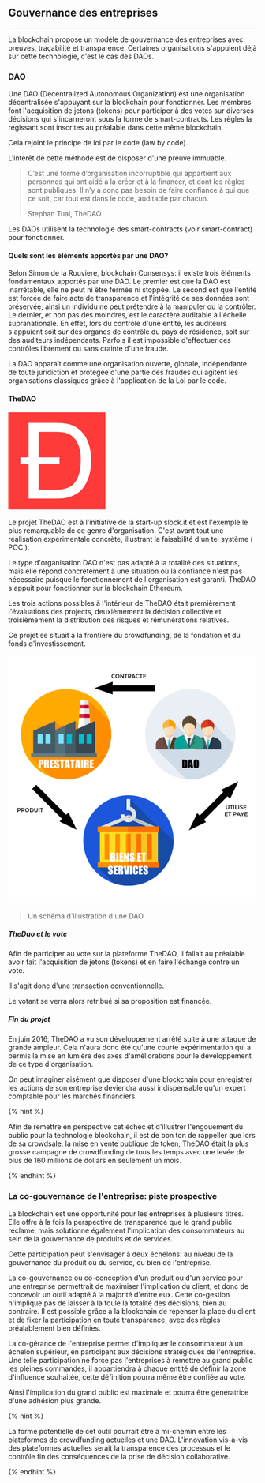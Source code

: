 ## Gouvernance des entreprises
---

La blockchain propose un modèle de gouvernance des entreprises avec preuves, traçabilité et transparence. Certaines organisations s'appuient déjà sur cette technologie, c'est le cas des DAOs.

### DAO
Une DAO (Decentralized Autonomous Organization) est une organisation décentralisée s'appuyant sur la blockchain pour fonctionner. Les membres font l'acquisition de jetons (tokens) pour participer à des votes sur diverses décisions qui s'incarneront sous la forme de smart-contracts. 
 Les règles la régissant sont inscrites au préalable dans cette même blockchain.

Cela rejoint le principe de loi par le code (law by code). 

L'intérêt de cette méthode est de disposer d'une preuve immuable.

> C’est une forme d’organisation incorruptible qui appartient aux personnes qui ont aidé à la créer et à la financer, et dont les règles sont publiques. Il n’y a donc pas besoin de faire confiance à qui que ce soit, car tout est dans le code, auditable par chacun.
>
> Stephan Tual, TheDAO

Les DAOs utilisent la technologie des smart-contracts (voir smart-contract) pour fonctionner.

#### Quels sont les éléments apportés par une DAO?

Selon Simon de la Rouviere, blockchain Consensys: il existe trois éléments fondamentaux apportés par une DAO. 
Le premier est que la DAO est inarrêtable, elle ne peut ni être fermée ni stoppée. 
Le second est que l'entité est forcée de faire acte de transparence et l'intégrité de ses données sont préservée, ainsi un individu ne peut prétendre à la manipuler ou la contrôler.
Le dernier, et non pas des moindres, est le caractère auditable à l'échelle supranationale. En effet, lors du contrôle d'une entité, les auditeurs s'appuient soit sur des organes de contrôle du pays de résidence, soit sur des auditeurs indépendants. Parfois il est impossible d'effectuer ces contrôles librement ou sans crainte d'une fraude. 

La DAO apparaît comme une organisation ouverte, globale, indépendante de toute juridiction et protégée d'une partie des fraudes qui agitent les organisations classiques grâce à l'application de la Loi par le code.



#### TheDAO

![TheDao logo](../../images/thedao_logo.png)

Le projet TheDAO est à l'initiative de la start-up slock.it et est l'exemple le plus remarquable de ce genre d'organisation. C'est avant tout une réalisation expérimentale concrète, illustrant la faisabilité d'un tel système ( POC ). 

Le type d'organisation DAO n'est pas adapté à la totalité des situations, mais elle répond concrètement à une situation où la confiance n'est pas nécessaire puisque le fonctionnement de l'organisation est garanti. TheDAO s'appuit pour fonctionner sur la blockchain Ethereum.
 
Les trois actions possibles à l'intérieur de TheDAO était premièrement l'évaluations des projects, deuxièmement la décision collective et troisièmement la distribution des risques et rémunérations relatives.

Ce projet se situait à la frontière du crowdfunding, de la fondation et du fonds d'investissement.

![TheDAO schéma](../../images/DAO_schema.png)

> Un schéma d'illustration d'une DAO

##### TheDao et le vote

Afin de participer au vote sur la plateforme TheDAO, il fallait au préalable avoir fait l'acquisition de jetons (tokens) et en faire l'échange contre un vote.

Il s'agit donc d'une transaction conventionnelle.

Le votant se verra alors retribué si sa proposition est financée. 

##### Fin du projet

En juin 2016, TheDAO a vu son développement arrêté suite à une attaque de grande ampleur. Cela n'aura donc été qu'une courte expérimentation qui a permis la mise en lumière des axes d'améliorations pour le développement de ce type d'organisation.

On peut imaginer aisément que disposer d'une blockchain pour enregistrer les actions de son entreprise deviendra aussi indispensable qu'un expert comptable pour les marchés financiers.

{% hint %}

Afin de remettre en perspective cet échec et d'illustrer l'engouement du public pour la technologie blockchain, il est de bon ton de rappeller que lors de sa crowdsale, la mise en vente publique de token, TheDAO était la plus grosse campagne de crowdfunding de tous les temps avec une levée de plus de 160 millions de dollars en seulement un mois.

{% endhint %}

### La co-gouvernance de l'entreprise: piste prospective

La blockchain est une opportunité pour les entreprises à plusieurs titres. Elle offre à la fois la perspective de transparence que le grand public réclame, mais solutionne également l'implication des consommateurs au sein de la gouvernance de produits et de services.

Cette participation peut s'envisager à deux échelons: au niveau de la gouvernance du produit ou du service, ou bien de l'entreprise.

La co-gouvernance ou co-conception d'un produit ou d'un service pour une entreprise permettrait de maximiser l'implication du client, et donc de concevoir un outil adapté à la majorité d'entre eux. Cette co-gestion n'implique pas de laisser à la foule la totalité des décisions, bien au contraire. Il est possible grâce à la blockchain de repenser la place du client et de fixer la participation en toute transparence, avec des règles préalablement bien définies.

La co-gérance de l'entreprise permet d'impliquer le consommateur à un échelon supérieur, en participant aux décisions stratégiques de l'entreprise. Une telle participation ne force pas l'entreprises à remettre au grand public les pleines commandes, il appartiendra à chaque entité de définir la zone d'influence souhaitée, cette définition pourra même être confiée au vote.

Ainsi l'implication du grand public est maximale et pourra être génératrice d'une adhésion plus grande.

{% hint %}

La forme potentielle de cet outil pourrait être à mi-chemin entre les plateformes de crowdfunding actuelles et une DAO. L'innovation vis-à-vis des plateformes actuelles serait la transparence des processus et le contrôle fin des conséquences de la prise de décision collaborative.

{% endhint %}

